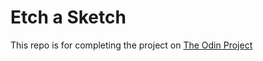 # Etch a Sketch

This repo is for completing the project on [The Odin Project](https://www.theodinproject.com)
